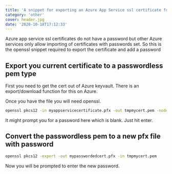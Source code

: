 ```yaml
---
title: 'A snippet for exporting an Azure App Service ssl certificate for use with Azure front door'
category: 'other'
cover: header.jpg
date: '2020-10-18T17:12:33'
---
```


Azure app service ssl certificates do not have a password but other Azure services only allow importing of certificates with passwords set. So this is the openssl snippet required to export the certificate and add a password

<!-- end excerpt -->

## Export you current certificate to a passwordless pem type

First you need to get the cert out of Azure keyvault. There is an export/download function for this on Azure.

Once you have the file you will need openssl.

```sh
openssl pkcs12 -in myappservicecertificate.pfx -out tmpmycert.pem -nodes
```

It might prompt you for a password here which is blank. Just hit enter.

## Convert the passwordless pem to a new pfx file with password

```sh
openssl pkcs12 -export -out mypasswordedcert.pfx -in tmpmycert.pem
```

Now you will be prompted to enter the new password.
